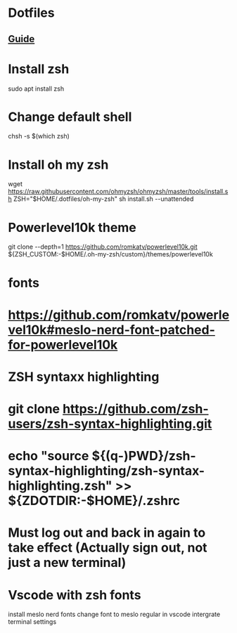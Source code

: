 # Dotfiles

## [Guide](https://github.com/anishathalye/dotbot)

# Install zsh
sudo apt install zsh
# Change default shell
chsh -s $(which zsh)

# Install oh my zsh
wget https://raw.githubusercontent.com/ohmyzsh/ohmyzsh/master/tools/install.sh
ZSH="$HOME/.dotfiles/oh-my-zsh" sh install.sh --unattended

# Powerlevel10k theme
git clone --depth=1 https://github.com/romkatv/powerlevel10k.git ${ZSH_CUSTOM:-$HOME/.oh-my-zsh/custom}/themes/powerlevel10k

# fonts
# https://github.com/romkatv/powerlevel10k#meslo-nerd-font-patched-for-powerlevel10k

# ZSH syntaxx highlighting
# git clone https://github.com/zsh-users/zsh-syntax-highlighting.git
# echo "source ${(q-)PWD}/zsh-syntax-highlighting/zsh-syntax-highlighting.zsh" >> ${ZDOTDIR:-$HOME}/.zshrc

# Must log out and back in again to take effect (Actually sign out, not just a new terminal)

# Vscode with zsh fonts
install meslo nerd fonts
change font to meslo regular in vscode intergrate terminal settings